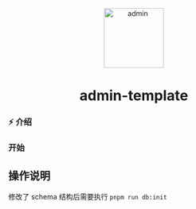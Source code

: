 <div align="center">
  <img alt="admin" width="120" height="120" src="">
  <h1>admin-template</h1>
</div>

### ⚡ 介绍


### 开始

## 操作说明

修改了 schema 结构后需要执行 `pnpm run db:init`
